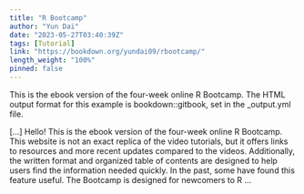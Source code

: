 ```yaml
---
title: "R Bootcamp"
author: "Yun Dai"
date: "2023-05-27T03:40:39Z"
tags: [Tutorial]
link: "https://bookdown.org/yundai09/rbootcamp/"
length_weight: "100%"
pinned: false
---
```


<p>This is the ebook version of the four-week online R Bootcamp.
The HTML output format for this example is bookdown::gitbook,
set in the _output.yml file.</p> [...] Hello! This is the ebook version of the four-week online R Bootcamp. This website is not an exact replica of the video tutorials, but it offers links to resources and more recent updates compared to the videos. Additionally, the written format and organized table of contents are designed to help users find the information needed quickly. In the past, some have found this feature useful. The Bootcamp is designed for newcomers to R ...
